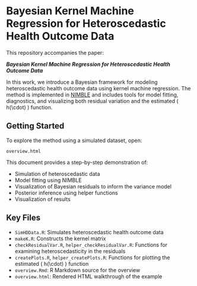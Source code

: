 # Bayesian Kernel Machine Regression for Heteroscedastic Health Outcome Data

This repository accompanies the paper:

**_Bayesian Kernel Machine Regression for Heteroscedastic Health Outcome Data_**

In this work, we introduce a Bayesian framework for modeling heteroscedastic health outcome data using kernel machine regression. The method is implemented in [NIMBLE](https://r-nimble.org) and includes tools for model fitting, diagnostics, and visualizing both residual variation and the estimated \( h(\cdot) \) function.

## Getting Started

To explore the method using a simulated dataset, open:

`overview.html`

This document provides a step-by-step demonstration of:

- Simulation of heteroscedastic data
- Model fitting using NIMBLE
- Visualization of Bayesian residuals to inform the variance model 
- Posterior inference using helper functions 
- Visualization of results

## Key Files

- `SimHDData.R`: Simulates heteroscedastic health outcome data
- `makeK.R`: Constructs the kernel matrix
- `checkResidualVar.R`, `helper_checkResidualVar.R`: Functions for examining heteroscedasticity in the residuals
- `createPlots.R`, `helper_createPlots.R`: Functions for plotting the estimated \( h(\cdot) \) function
- `overview.Rmd`: R Markdown source for the overview
- `overview.html`: Rendered HTML walkthrough of the example
